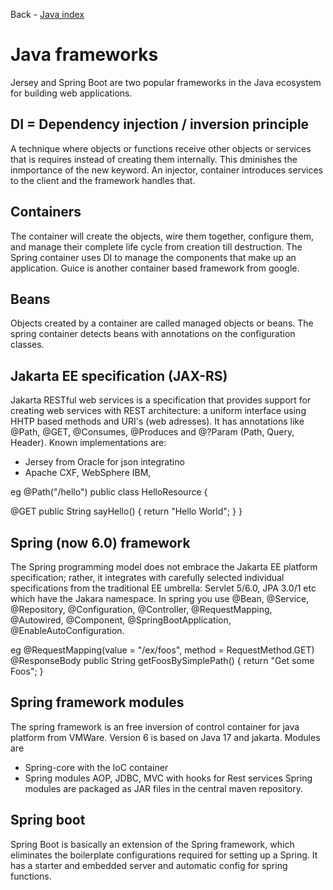 Back - [Java index](0-index.md)

# Java frameworks
Jersey and Spring Boot are two popular frameworks in the Java ecosystem for building web applications.

## DI = Dependency injection / inversion principle
A technique where objects or functions receive other objects or services that is requires instead of creating them internally. This dminishes the inmportance of the new keyword. An injector, container introduces services to the client and the framework handles that.

## Containers
The container will create the objects, wire them together, configure them, and manage their complete life cycle from creation till destruction. The Spring container uses DI to manage the components that make up an application. Guice is another container based framework from google.

## Beans
Objects created by a container are called managed objects or beans. The spring container detects beans with annotations on the configuration classes.

## Jakarta EE specification (JAX-RS)
Jakarta RESTful web services is a specification that provides support for creating web services with REST architecture: a uniform interface using HHTP based methods and URI's (web adresses). It has annotations like @Path, @GET, @Consumes, @Produces and @?Param (Path, Query, Header). Known implementations are:
- Jersey from Oracle for json integratino
- Apache CXF, WebSphere IBM,

eg
@Path("/hello")
public class HelloResource {

@GET
public String sayHello() {
return "Hello World";
}
}

## Spring (now 6.0) framework
The Spring programming model does not embrace the Jakarta EE platform specification; rather, it integrates with carefully selected individual specifications from the traditional EE umbrella: Servlet 5/6.0, JPA 3.0/1 etc which have the Jakara namespace. In spring you use @Bean, @Service, @Repository, @Configuration, @Controller, @RequestMapping, @Autowired, @Component, @SpringBootApplication, @EnableAutoConfiguration.

eg
@RequestMapping(value = "/ex/foos", method = RequestMethod.GET)
@ResponseBody
public String getFoosBySimplePath() {
return "Get some Foos";
}

## Spring framework modules
The spring framework is an free inversion of control container for java platform from VMWare. Version 6 is based on Java 17 and jakarta. Modules are
- Spring-core with the IoC container
- Spring modules AOP, JDBC, MVC with hooks for Rest services
  Spring modules are packaged as JAR files in the central maven repository.

## Spring boot
Spring Boot is basically an extension of the Spring framework, which eliminates the boilerplate configurations required for setting up a Spring. It has a starter and embedded server and automatic config for spring functions.





